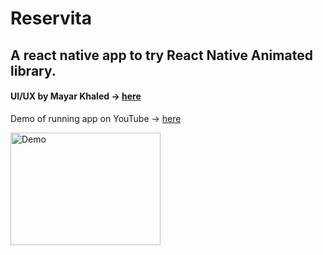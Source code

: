 # Reservita

## A react native app to try React Native Animated library.

#### UI/UX by Mayar Khaled -> [here](https://www.linkedin.com/posts/mayar-khaled-6a88291b0_uiuxdesign-graphicdesignui-adobexd-activity-6701219901975134208-rU6k)

Demo of running app on YouTube -> [here](https://youtu.be/PB1j-35_uNw)

<a href="http://www.youtube.com/watch?feature=player_embedded&v=PB1j-35_uNw
" target="_blank"><img src="http://img.youtube.com/vi/PB1j-35_uNw/0.jpg" 
alt="Demo" width="240" height="180"  /></a>
